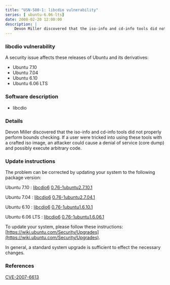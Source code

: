 ```yaml
---
title: "USN-580-1: libcdio vulnerability"
series: [ ubuntu-6.06-lts]
date: 2008-02-20 12:00:00
description: |
    Devon Miller discovered that the iso-info and cd-info tools did not properly perform bounds checking. If a user were tricked into using these tools with a crafted iso image, an attacker could cause a denial of service (core dump) and possibly execute arbitrary code. 
--- 
```

 
 


### libcdio vulnerability

A security issue affects these releases of Ubuntu and its derivatives:

* Ubuntu 7.10
* Ubuntu 7.04
* Ubuntu 6.10
* Ubuntu 6.06 LTS

### Software description

* libcdio 

### Details

Devon Miller discovered that the iso-info and cd-info tools did not properly perform bounds checking. If a user were tricked into using these tools with a crafted iso image, an attacker could cause a denial of service (core dump) and possibly execute arbitrary code. 

### Update instructions

The problem can be corrected by updating your system to the following package version:

Ubuntu 7.10
 : [libcdio6](https://launchpad.net/ubuntu/+source/libcdio) <span> [0.76-1ubuntu2.7.10.1](https://launchpad.net/ubuntu/+source/libcdio/0.76-1ubuntu2.7.10.1) </span> 

Ubuntu 7.04
 : [libcdio6](https://launchpad.net/ubuntu/+source/libcdio) <span> [0.76-1ubuntu2.7.04.1](https://launchpad.net/ubuntu/+source/libcdio/0.76-1ubuntu2.7.04.1) </span> 

Ubuntu 6.10
 : [libcdio6](https://launchpad.net/ubuntu/+source/libcdio) <span> [0.76-1ubuntu1.6.10.1](https://launchpad.net/ubuntu/+source/libcdio/0.76-1ubuntu1.6.10.1) </span> 

Ubuntu 6.06 LTS
 : [libcdio6](https://launchpad.net/ubuntu/+source/libcdio) <span> [0.76-1ubuntu1.6.06.1](https://launchpad.net/ubuntu/+source/libcdio/0.76-1ubuntu1.6.06.1) </span> 

To update your system, please follow these instructions: [https://wiki.ubuntu.com/Security/Upgrades](https://wiki.ubuntu.com/Security/Upgrades).

In general, a standard system upgrade is sufficient to effect the necessary changes. 

### References

 
 [CVE-2007-6613](http://people.ubuntu.com/~ubuntu-security/cve/CVE-2007-6613)
 

